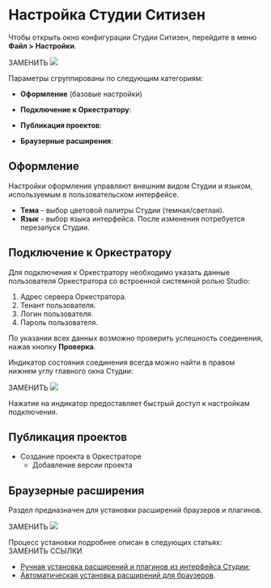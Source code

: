 # Настройка Cтудии Ситизен

Чтобы открыть окно конфигурации Студии Ситизен, перейдите в меню **Файл > Настройки**. 

ЗАМЕНИТЬ ![](../resources/settings/studio-settings.png)

Параметры сгруппированы по следующим категориям:

* **Оформление** (базовые настройки)
   
* **Подключение к Оркестратору**:

* **Публикация проектов**:
  
* **Браузерные расширения**:


## Оформление

Настройки оформления управляют внешним видом Студии и языком, используемым в пользовательском интерфейсе.

* **Тема** - выбор цветовой палитры Студии (темная/светлая).
* **Язык** - выбор языка интерфейса. После изменения потребуется перезапуск Студии.



## Подключение к Оркестратору

Для подключения к Оркестратору необходимо указать данные пользователя Оркестратора со встроенной системной ролью Studio:

1. Адрес сервера Оркестратора.
2. Тенант пользователя.
3. Логин пользователя.
4. Пароль пользователя.

По указании всех данных возможно проверить успешность соединения, нажав кнопку **Проверка**.

Индикатор состояния соединения всегда можно найти в правом нижнем углу главного окна Студии:

ЗАМЕНИТЬ ![](../resources/settings/orch-state-indicator.png)

Нажатие на индикатор предоставляет быстрый доступ к настройкам подключения.



## Публикация проектов

* Создание проекта в Оркестраторе
    * Добавление версии проекта


## Браузерные расширения

Раздел предназначен для установки расширений браузеров и плагинов.

ЗАМЕНИТЬ ![](../resources/settings/image-700.png)

Процесс установки подробнее описан в следующих статьях: ЗАМЕНИТЬ ССЫЛКИ

* [Ручная установка расширений и плагинов из интерфейса Студии](https://docs.primo-rpa.ru/primo-rpa/primo-studio/settings/plugin-install#ruchnaya-ustanovka-iz-studii);
* [Автоматическая установка расширений для браузеров](https://docs.primo-rpa.ru/primo-rpa/primo-studio/settings/autoinstall-browser-extension).



